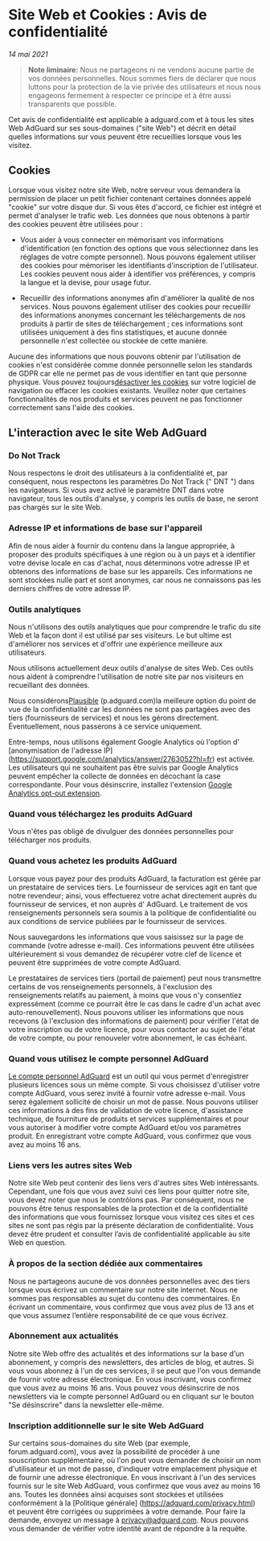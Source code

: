# Site Web et Cookies : Avis de confidentialité 

*14 mai 2021*
> **Note liminaire:** Nous ne partageons ni ne vendons aucune partie de vos données personnelles. Nous sommes fiers de déclarer que nous luttons pour la protection de la vie privée des utilisateurs et nous nous engageons fermement à respecter ce principe et à être aussi transparents que possible.

Cet avis de confidentialité est applicable à adguard.com et à tous les sites Web AdGuard sur ses sous-domaines ("site Web") et décrit en détail quelles informations sur vous peuvent être recueillies lorsque vous les visitez. 


## Cookies

Lorsque vous visitez notre site Web, notre serveur vous demandera la permission de placer un petit fichier contenant certaines données appelé "cookie" sur votre disque dur. Si vous êtes d'accord, ce fichier est intégré et permet d'analyser le trafic web. Les données que nous obtenons à partir des cookies peuvent être utilisées pour :

* Vous aider à vous connecter en mémorisant vos informations d'identification (en fonction des options que vous sélectionnez dans les réglages de votre compte personnel). Nous pouvons également utiliser des cookies pour mémoriser les identifiants d'inscription de l'utilisateur. Les cookies peuvent nous aider à identifier vos préférences, y compris la langue et la devise, pour usage futur.

* Recueillir des informations anonymes afin d'améliorer la qualité de nos services. Nous pouvons également utiliser des cookies pour recueillir des informations anonymes concernant les téléchargements de nos produits à partir de sites de téléchargement ; ces informations sont utilisées uniquement à des fins statistiques, et aucune donnée personnelle n'est collectée ou stockée de cette manière.

Aucune des informations que nous pouvons obtenir par l'utilisation de cookies n'est considérée comme donnée personnelle selon les standards de GDPR car elle ne permet pas de vous identifier en tant que personne physique. Vous pouvez toujours[désactiver les cookies](http://www.wikihow.com/Disable-Cookies) sur votre logiciel de navigation ou effacer les cookies existants. Veuillez noter que certaines fonctionnalités de nos produits et services peuvent ne pas fonctionner correctement sans l'aide des cookies.


## L'interaction avec le site Web AdGuard

### Do Not Track

Nous respectons le droit des utilisateurs à la confidentialité et, par conséquent, nous respectons les paramètres Do Not Track (" DNT ") dans les navigateurs. Si vous avez activé le paramètre DNT dans votre navigateur, tous les outils d'analyse, y compris les outils de base, ne seront pas chargés sur le site Web.

### Adresse IP et informations de base sur l'appareil

Afin de nous aider à fournir du contenu dans la langue appropriée, à proposer des produits spécifiques à une région ou à un pays et à identifier votre devise locale en cas d'achat, nous déterminons votre adresse IP et obtenons des informations de base sur les appareils. Ces informations ne sont stockées nulle part et sont anonymes, car nous ne connaissons pas les derniers chiffres de votre adresse IP.

### Outils analytiques

Nous n'utilisons des outils analytiques que pour comprendre le trafic du site Web et la façon dont il est utilisé par ses visiteurs. Le but ultime est d'améliorer nos services et d'offrir une expérience meilleure aux utilisateurs. 

Nous utilisons actuellement deux outils d'analyse de sites Web. Ces outils nous aident à comprendre l'utilisation de notre site par nos visiteurs en recueillant des données. 

Nous considérons[Plausible](https://plausible.io) (p.adguard.com)la meilleure option du point de vue de la confidentialité car les données ne sont pas partagées avec des tiers (fournisseurs de services) et nous les gérons directement. Éventuellement, nous passerons à ce service uniquement.  

Entre-temps, nous utilisons également Google Analytics où l'option d’ [anonymisation de l'adresse IP] (https://support.google.com/analytics/answer/2763052?hl=fr) est activée. Les utilisateurs qui ne souhaitent pas être suivis par Google Analytics peuvent empêcher la collecte de données en décochant la case correspondante. Pour vous désinscrire, installez l'extension [Google Analytics opt-out extension](https://tools.google.com/dlpage/gaoptout).

### Quand vous téléchargez les produits AdGuard

Vous n'êtes pas obligé de divulguer des données personnelles pour télécharger nos produits.

### Quand vous achetez les produits AdGuard

Lorsque vous payez pour des produits AdGuard, la facturation est gérée par un prestataire de services tiers. Le fournisseur de services agit en tant que notre revendeur; ainsi, vous effectuerez votre achat directement auprès du fournisseur de services, et non auprès d' AdGuard. Le traitement de vos renseignements personnels sera soumis à la politique de confidentialité ou aux conditions de service publiées par le fournisseur de services.

Nous sauvegardons les informations que vous saisissez sur la page de commande (votre adresse e-mail). Ces informations peuvent être utilisées ultérieurement si vous demandez de récupérer votre clef de licence et peuvent être supprimées de votre compte AdGuard. 

Le prestataires de services tiers (portail de paiement) peut nous transmettre certains de vos renseignements personnels, à l'exclusion des renseignements relatifs au paiement, à moins que vous n'y consentiez expressément (comme ce pourrait être le cas dans le cadre d'un achat avec auto-renouvellement). Nous pouvons utiliser les informations que nous recevons (à l'exclusion des informations de paiement) pour vérifier l'état de votre inscription ou de votre licence, pour vous contacter au sujet de l'état de votre compte, ou pour renouveler votre abonnement, le cas échéant.

### Quand vous utilisez le compte personnel AdGuard

[Le compte personnel AdGuard](https://adguard.com/account/login.html) est un outil qui vous permet d'enregistrer plusieurs licences sous un même compte. Si vous choisissez d'utiliser votre compte AdGuard, vous serez invité à fournir votre adresse e-mail. Vous serez également sollicité de choisir un mot de passe. Nous pouvons utiliser ces informations à des fins de validation de votre licence, d'assistance technique, de fourniture de produits et services supplémentaires et pour vous autoriser à modifier votre compte AdGuard et/ou vos paramètres produit. En enregistrant votre compte AdGuard, vous confirmez que vous avez au moins 16 ans.

### Liens vers les autres sites Web 

Notre site Web peut contenir des liens vers d'autres sites Web intéressants. Cependant, une fois que vous avez suivi ces liens pour quitter notre site, vous devez noter que nous le contrôlons pas. Par conséquent, nous ne pouvons être tenus responsables de la protection et de la confidentialité des informations que vous fournissez lorsque vous visitez ces sites et ces sites ne sont pas régis par la présente déclaration de confidentialité. Vous devez être prudent et consulter l’avis de confidentialité applicable au site Web en question.

### À propos de la section dédiée aux commentaires

Nous ne partageons aucune de vos données personnelles avec des tiers lorsque vous écrivez un commentaire sur notre site internet. Nous ne sommes pas responsables au sujet du contenu des commentaires. En écrivant un commentaire, vous confirmez que vous avez plus de 13 ans et que vous assumez l’entière responsabilité de ce que vous écrivez.

### Abonnement aux actualités

Notre site Web offre des actualités et des informations sur la base d'un abonnement, y compris des newsletters, des articles de blog, et autres. Si vous vous abonnez à l'un de ces services, il se peut que l'on vous demande de fournir votre adresse électronique. En vous inscrivant, vous confirmez que vous avez au moins 16 ans.
Vous pouvez vous désinscrire de nos newsletters via le compte personnel AdGuard ou en cliquant sur le bouton "Se désinscrire" dans la newsletter elle-même.

### Inscription additionnelle sur le site Web AdGuard

Sur certains sous-domaines du site Web (par exemple, forum.adguard.com), vous avez la possibilité de procéder à une souscription supplémentaire, où l'on peut vous demander de choisir un nom d'utilisateur et un mot de passe, d'indiquer votre emplacement physique et de fournir une adresse électronique. En vous inscrivant à l'un des services fournis sur le site Web AdGuard, vous confirmez que vous avez au moins 16 ans. Toutes les données ainsi acquises sont stockées et utilisées conformément à la [Politique générale] (https://adguard.com/privacy.html) et peuvent être corrigées ou supprimées à votre demande. Pour faire la demande, envoyez un message à privacy@adguard.com. Nous pouvons vous demander de vérifier votre identité avant de répondre à la requête.

